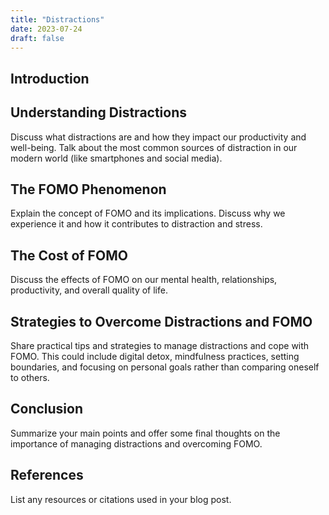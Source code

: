 ```yaml
---
title: "Distractions"
date: 2023-07-24
draft: false
---
```



## Introduction

      
<body>
  <script src="https://google.github.io/typograms/typograms.js"></script>
  <script type="text/typogram">
+----+
|    |---> My first diagram!
+----+
  </script>
</body>

## Understanding Distractions

Discuss what distractions are and how they impact our productivity and well-being. Talk about the most common sources of distraction in our modern world (like smartphones and social media).

## The FOMO Phenomenon

Explain the concept of FOMO and its implications. Discuss why we experience it and how it contributes to distraction and stress.

## The Cost of FOMO

Discuss the effects of FOMO on our mental health, relationships, productivity, and overall quality of life. 

## Strategies to Overcome Distractions and FOMO

Share practical tips and strategies to manage distractions and cope with FOMO. This could include digital detox, mindfulness practices, setting boundaries, and focusing on personal goals rather than comparing oneself to others.

## Conclusion

Summarize your main points and offer some final thoughts on the importance of managing distractions and overcoming FOMO.

## References

List any resources or citations used in your blog post.
